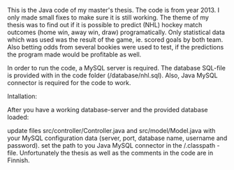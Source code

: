 This is the Java code of my master's thesis. The code is from year 2013. I only made small fixes to make sure it is still working. The theme of my thesis was to find out if it is possible to predict (NHL) hockey match outcomes (home win, away win, draw) programatically. Only statistical data which was used was the result of the game, ie. scored goals by both team. Also betting odds from several bookies were used to test, if the predictions the program made would be profitable as well.

In order to run the code, a MySQL server is required. The database SQL-file is provided with in the code folder (/database/nhl.sql). Also, Java MySQL connector is required for the code to work.

Intallation:

After you have a working database-server and the provided database loaded:

update files src/controller/Controller.java and src/model/Model.java with your MySQL configuration data (server, port, database name, username and password).
set the path to you Java MySQL connector in the /.classpath -file.
Unfortunately the thesis as well as the comments in the code are in Finnish.
